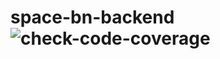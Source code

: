 # space-bn-backend![check-code-coverage](https://img.shields.io/badge/space--bn-backend-yellowgreen)
